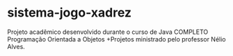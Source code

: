 # sistema-jogo-xadrez

Projeto acadêmico desenvolvido durante o curso de Java COMPLETO Programação Orientada a Objetos +Projetos ministrado pelo professor Nélio Alves.
